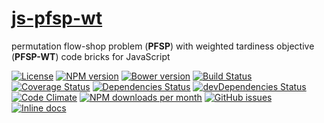 [js-pfsp-wt](http://aureooms.github.io/js-pfsp-wt)
==

permutation flow-shop problem (**PFSP**) with weighted tardiness objective (**PFSP-WT**) code bricks for JavaScript

[![License](https://img.shields.io/github/license/aureooms/js-pfsp-wt.svg?style=flat)](https://raw.githubusercontent.com/aureooms/js-pfsp-wt/master/LICENSE)
[![NPM version](https://img.shields.io/npm/v/@aureooms/js-pfsp-wt.svg?style=flat)](https://www.npmjs.org/package/@aureooms/js-pfsp-wt)
[![Bower version](https://img.shields.io/bower/v/@aureooms/js-pfsp-wt.svg?style=flat)](http://bower.io/search/?q=@aureooms/js-pfsp-wt)
[![Build Status](https://img.shields.io/travis/aureooms/js-pfsp-wt.svg?style=flat)](https://travis-ci.org/aureooms/js-pfsp-wt)
[![Coverage Status](https://img.shields.io/coveralls/aureooms/js-pfsp-wt.svg?style=flat)](https://coveralls.io/r/aureooms/js-pfsp-wt)
[![Dependencies Status](https://img.shields.io/david/aureooms/js-pfsp-wt.svg?style=flat)](https://david-dm.org/aureooms/js-pfsp-wt#info=dependencies)
[![devDependencies Status](https://img.shields.io/david/dev/aureooms/js-pfsp-wt.svg?style=flat)](https://david-dm.org/aureooms/js-pfsp-wt#info=devDependencies)
[![Code Climate](https://img.shields.io/codeclimate/github/aureooms/js-pfsp-wt.svg?style=flat)](https://codeclimate.com/github/aureooms/js-pfsp-wt)
[![NPM downloads per month](https://img.shields.io/npm/dm/@aureooms/js-pfsp-wt.svg?style=flat)](https://www.npmjs.org/package/@aureooms/js-pfsp-wt)
[![GitHub issues](https://img.shields.io/github/issues/aureooms/js-pfsp-wt.svg?style=flat)](https://github.com/aureooms/js-pfsp-wt/issues)
[![Inline docs](http://inch-ci.org/github/aureooms/js-pfsp-wt.svg?branch=master&style=shields)](http://inch-ci.org/github/aureooms/js-pfsp-wt)
